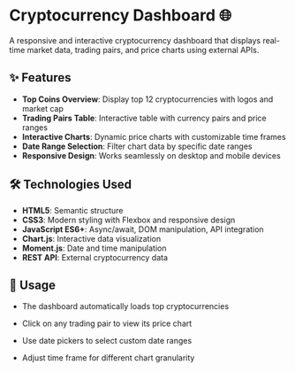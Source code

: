 # Cryptocurrency Dashboard 🌐

A responsive and interactive cryptocurrency dashboard that displays real-time market data, trading pairs, and price charts using external APIs.

## ✨ Features

- **Top Coins Overview**: Display top 12 cryptocurrencies with logos and market cap
- **Trading Pairs Table**: Interactive table with currency pairs and price ranges
- **Interactive Charts**: Dynamic price charts with customizable time frames
- **Date Range Selection**: Filter chart data by specific date ranges
- **Responsive Design**: Works seamlessly on desktop and mobile devices

## 🛠️ Technologies Used

- **HTML5**: Semantic structure
- **CSS3**: Modern styling with Flexbox and responsive design
- **JavaScript ES6+**: Async/await, DOM manipulation, API integration
- **Chart.js**: Interactive data visualization
- **Moment.js**: Date and time manipulation
- **REST API**: External cryptocurrency data

## 🎯 Usage
- The dashboard automatically loads top cryptocurrencies

- Click on any trading pair to view its price chart

- Use date pickers to select custom date ranges

- Adjust time frame for different chart granularity
